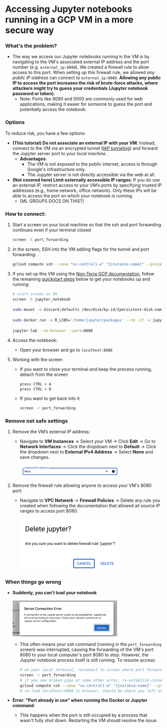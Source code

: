 # Accessing Jupyter notebooks running in a GCP VM in a more secure way

### What's the problem?
- The way we access our Jupyter notebooks running in the VM is by navigating to the VM's associated external IP address and the port number (e.g. `external_ip:8080`). We created a firewall rule to allow access to this port. When setting up this firewall rule, we allowed _any public IP address_ can connect to `external_ip:8080`. **Allowing any public IP to access the port increases the risk of brute-force attacks, where attackers might try to guess your credentials (Jupyter notebook password or token).**
	- Note: Ports like 8080 and 5000 are commonly used for web applications, making it easier for someone to guess the port and potentially access the notebook.
### Options
To reduce risk, you have a few options:
- **(This tutorial) Do not associate an external IP with your VM**: Instead, connect to the VM via an encrypted tunnel ([IAP tunneling](https://cloud.google.com/iap/docs/using-tcp-forwarding)) and forward the Jupyter server port to your _local machine_.
  - **Advantages**:
    - The VM is not exposed to the public internet; access is through Google's infrastructure only.
    - The Jupyter server is not directly accessible via the web at all. 
- **(Not covered here) Limit externally accessible IP ranges**: If you do use an external IP, restrict access to your VM’s ports by specifying trusted IP addresses (e.g., home network, office network). Only these IPs will be able to access the port on which your notebook is running.
	- [ML GROUPS DOCS ON THIS?]

### How to connect:
1. Start a screen on your local machine so that the ssh and port forwarding continues even if your terminal closed
	```bash
	screen -S port_forwarding
	```
1. In the screen, SSH into the VM adding flags for the tunnel and port forwarding:
   ```bash
   gcloud compute ssh --zone "us-central1-a" "{instance-name}" --project "{project-id}" --tunnel-through-iap -- -L 8080:localhost:8080
   ```

2. If you set up this VM using the [Non-Terra GCP documentation](../Introduction-to-GCP-VMs-and-using-Terra-notebook-environments.md), follow the remaining [quickstart steps](../Introduction-to-GCP-VMs-and-using-Terra-notebook-environments.md#quickstart) below to get your notebooks up and running:
	```bash
	# start screen on VM
	screen -S jupyter_notebook
	
	sudo mount -o discard,defaults /dev/disk/by-id/{persistent-disk-name} /mnt/disks/{folder-name}
	
	sudo docker run -e R_LIBS='/home/jupyter/packages' --rm -it -u jupyter -p 8080:8080 -v /mnt/disks/{folder-name}:/home/jupyter --entrypoint /bin/bash {terra-docker-image-path}
	
	jupyter-lab --no-browser --port=8080
	
	```
3. Access the notebook:
    
    - Open your browser and go to `localhost:8080`
2. Working with the screen
	- If you want to close your terminal and keep the process running, detach from the screen
		```
		press CTRL + A
		press CTRL + D
		```
	- If you want to get back into it
		```bash
		screen -r port_forwarding
		```



### Remove not safe settings

1. Remove the VM’s external IP address:
    
    - Navigate to **VM Instances** -> Select your VM -> Click **Edit** -> Go to **Network Interfaces** -> Click the dropdown next to **Default** -> Click the dropdown next to **External IPv4 Address** -> Select **None** and save changes.<br><br>
	   <img src="../Attachments/remove_external.png" alt="remove_external" width = 70%)><br>
4. Remove the firewall rule allowing anyone to access your VM's 8080 port:
    
    - Navigate to **VPC Network** -> **Firewall Policies** -> Delete any rule you created when following the documentation that allowed all source IP ranges to access port 8080.<br><br>
	   <img src="../Attachments/delete_jupyter.png" alt="delete_jupyter" width = 70%)><br>



### When things go wrong
- **Suddenly, you can't load your notebook**<br><br>
	   <img src="../Attachments/connection_error.png" alt="connection_error" width = 70%)><br>
	- This often means your ssh command (running in the `port_forwarding` screen) was interrupted, causing the forwarding of the VM's port 8080 to your local computer's port 8080 to stop. However, the Jupyter notebook process itself is still running. To resume access:
		```bash
		# on your local terminal, reconnect to screen where port forwarding command was run
		screen -r port_forwarding
		# if you see broken pipe or some other error, re-establish connection and port forwarding
		gcloud compute ssh --zone "us-central1-a" "{instance-name}" --project "{project-id}" --tunnel-through-iap -- -L 8080:localhost:8080
		# re-load localhost:8080 in browser, should be where you left off when connection broke
		```

- **Error: "Port already in use" when running the Docker or Jupyter command**:  
	- This happens when the port is still occupied by a process that wasn't fully shut down. Restarting the VM should resolve the issue.